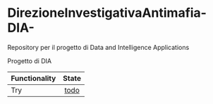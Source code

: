 # DirezioneInvestigativaAntimafia-DIA-
Repository per il progetto di Data and Intelligence Applications

Progetto di DIA  

| Functionality | State |
|:-----------------------|:------------------------------------:|
| Try | [todo](#) |

